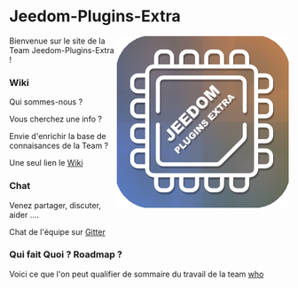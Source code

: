 # Jeedom-Plugins-Extra

<img src="Extra.png" align="right">

Bienvenue sur le site de la Team Jeedom-Plugins-Extra !

### Wiki 

Qui sommes-nous ?

Vous cherchez une info ? 

Envie d'enrichir la base de connaisances de la Team ?

Une seul lien le [Wiki](https://github.com/Jeedom-Plugins-Extra/Jeedom-Plugins-Extra/wiki)

### Chat 

Venez partager, discuter, aider ....

Chat de l'équipe sur [Gitter](https://gitter.im/Jeedom-Plugins-Extra/home)

### Qui fait Quoi ? Roadmap ?

Voici ce que l'on peut qualifier de sommaire du travail de la team [who](https://github.com/Jeedom-Plugins-Extra/Jeedom-Plugins-Extra/wiki/Liste-Plugins-&-Roadmap)
